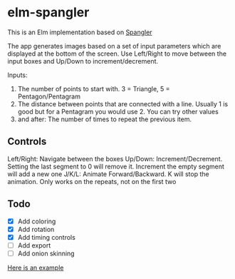 # elm-spangler
This is an Elm implementation based on [Spangler](https://github.com/smurp/spangler_js/)

The app generates images based on a set of input parameters which are displayed at the bottom of the screen.
Use Left/Right to move between the input boxes and Up/Down to increment/decrement.

Inputs:
1) The number of points to start with. 3 = Triangle, 5 = Pentagon/Pentagram
2) The distance between points that are connected with a line. Usually 1 is good but for a Pentagram you would use 2. You can try other values
3) and after: The number of times to repeat the previous item.

## Controls
Left/Right: Navigate between the boxes
Up/Down: Increment/Decrement. Setting the last segment to 0 will remove it. Increment the empty segment will add a new one
J/K/L: Animate Forward/Backward. K will stop the animation. Only works on the repeats, not on the first two

## Todo
- [x] Add coloring
- [x] Add rotation
- [x] Add timing controls
- [ ] Add export
- [ ] Add onion skinning

[Here is an example](https://tilmans.github.io/elm-spangler/#2,5,3,6,11)
